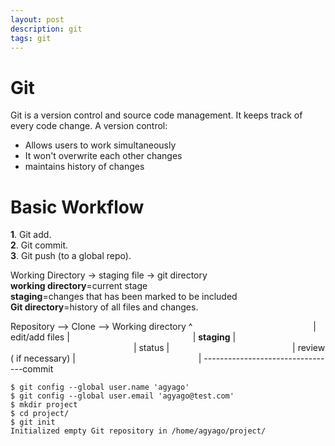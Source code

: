 ```yaml
---
layout: post
description: git
tags: git
---
```

# Git

Git is a version control and source code management. It keeps track of every code change.
A version control:
- Allows users to work simultaneously
- It won't overwrite each other changes
- maintains history of changes

# Basic Workflow

**1**. Git add.   
**2**. Git commit.   
**3**. Git push (to a global repo).  

Working Directory -> staging file -> git directory    
**working directory**=current stage    
**staging**=changes that has been marked to be included    
**Git directory**=history of all files and changes.   


Repository --> Clone --> Working directory
       ^&nbsp;&nbsp;&nbsp;&nbsp;&nbsp;&nbsp;&nbsp;&nbsp;&nbsp;&nbsp;&nbsp;&nbsp;&nbsp;&nbsp;&nbsp;&nbsp;&nbsp;&nbsp;&nbsp;&nbsp;&nbsp;&nbsp;&nbsp;&nbsp;&nbsp;&nbsp;&nbsp;&nbsp;&nbsp;&nbsp;&nbsp;&nbsp;&nbsp;&nbsp;&nbsp;&nbsp;&nbsp;&nbsp;&nbsp;&nbsp;&nbsp;&nbsp;&nbsp;&nbsp;&nbsp;&nbsp;&nbsp;&nbsp;&nbsp;| edit/add files
         |&nbsp;&nbsp;&nbsp;&nbsp;&nbsp;&nbsp;&nbsp;&nbsp;&nbsp;&nbsp;&nbsp;&nbsp;&nbsp;&nbsp;&nbsp;&nbsp;&nbsp;&nbsp;&nbsp;&nbsp;&nbsp;&nbsp;&nbsp;&nbsp;&nbsp;&nbsp;&nbsp;&nbsp;&nbsp;&nbsp;&nbsp;&nbsp;&nbsp;&nbsp;&nbsp;&nbsp;&nbsp;&nbsp;&nbsp;&nbsp;&nbsp;&nbsp;&nbsp;&nbsp;&nbsp;&nbsp;&nbsp;&nbsp;&nbsp; | **staging**
         |&nbsp;&nbsp;&nbsp;&nbsp;&nbsp;&nbsp;&nbsp;&nbsp;&nbsp;&nbsp;&nbsp;&nbsp;&nbsp;&nbsp;&nbsp;&nbsp;&nbsp;&nbsp;&nbsp;&nbsp;&nbsp;&nbsp;&nbsp;&nbsp;&nbsp;&nbsp;&nbsp;&nbsp;&nbsp;&nbsp;&nbsp;&nbsp;&nbsp;&nbsp;&nbsp;&nbsp;&nbsp;&nbsp;&nbsp;&nbsp;&nbsp;&nbsp;&nbsp;&nbsp;&nbsp;&nbsp;&nbsp;&nbsp;&nbsp; | status
         |&nbsp;&nbsp;&nbsp;&nbsp;&nbsp;&nbsp;&nbsp;&nbsp;&nbsp;&nbsp;&nbsp;&nbsp;&nbsp;&nbsp;&nbsp;&nbsp;&nbsp;&nbsp;&nbsp;&nbsp;&nbsp;&nbsp;&nbsp;&nbsp;&nbsp;&nbsp;&nbsp;&nbsp;&nbsp;&nbsp;&nbsp;&nbsp;&nbsp;&nbsp;&nbsp;&nbsp;&nbsp;&nbsp;&nbsp;&nbsp;&nbsp;&nbsp;&nbsp;&nbsp;&nbsp;&nbsp;&nbsp;&nbsp;&nbsp; | review ( if necessary)
         |&nbsp;&nbsp;&nbsp;&nbsp;&nbsp;&nbsp;&nbsp;&nbsp;&nbsp;&nbsp;&nbsp;&nbsp;&nbsp;&nbsp;&nbsp;&nbsp;&nbsp;&nbsp;&nbsp;&nbsp;&nbsp;&nbsp;&nbsp;&nbsp;&nbsp;&nbsp;&nbsp;&nbsp;&nbsp;&nbsp;&nbsp;&nbsp;&nbsp;&nbsp;&nbsp;&nbsp;&nbsp;&nbsp;&nbsp;&nbsp;&nbsp;&nbsp;&nbsp;&nbsp;&nbsp;&nbsp;&nbsp;&nbsp;&nbsp; |
         ---------------------------------commit

```git
$ git config --global user.name 'agyago'
$ git config --global user.email 'agyago@test.com'
$ mkdir project
$ cd project/
$ git init
Initialized empty Git repository in /home/agyago/project/
```
